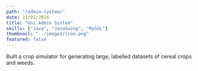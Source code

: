 ```yaml
---
path: "/admin-system/"
date: 21/01/2024
title: "Uni Admin System"
skills: ["Java", "JavaSwing", "MySQL"]
thumbnail: "../images/icon.png"
featured: false
---
```


Built a crop simulator for generating large, labelled datasets of cereal crops and weeds.


